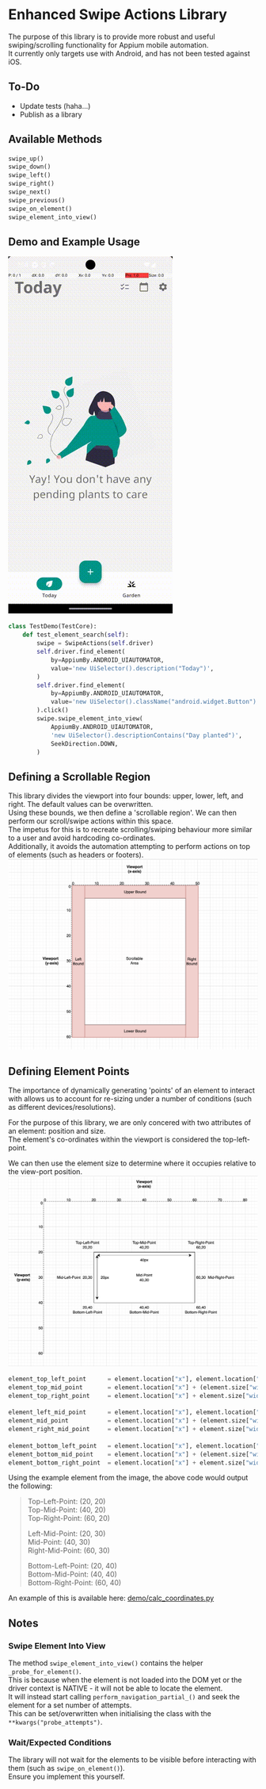 # Enhanced Swipe Actions Library
The purpose of this library is to provide more robust and useful swiping/scrolling functionality for Appium mobile automation.  
It currently only targets use with Android, and has not been tested against iOS.

## To-Do
- Update tests (haha...)
- Publish as a library

## Available Methods
```python
swipe_up()
swipe_down()
swipe_left()
swipe_right()
swipe_next()
swipe_previous()
swipe_on_element()
swipe_element_into_view()
```

## Demo and Example Usage
![Library Demo](demo/small_demo.gif)

```python
class TestDemo(TestCore):
    def test_element_search(self):
        swipe = SwipeActions(self.driver)
        self.driver.find_element(
            by=AppiumBy.ANDROID_UIAUTOMATOR,
            value='new UiSelector().description("Today")',
        )
        self.driver.find_element(
            by=AppiumBy.ANDROID_UIAUTOMATOR,
            value='new UiSelector().className("android.widget.Button").instance(3)',
        ).click()
        swipe.swipe_element_into_view(
            AppiumBy.ANDROID_UIAUTOMATOR,
            'new UiSelector().descriptionContains("Day planted")',
            SeekDirection.DOWN,
        )
```

## Defining a Scrollable Region
This library divides the viewport into four bounds: upper, lower, left, and right. The default values can be overwritten.  
Using these bounds, we then define a 'scrollable region'. We can then perform our scroll/swipe actions within this space.  
The impetus for this is to recreate scrolling/swiping behaviour more similar to a user and avoid hardcoding co-ordinates.  
Additionally, it avoids the automation attempting to perform actions on top of elements (such as headers or footers).  
![Viewport Diagram](resources/viewport_scrollable_bounds.png)

## Defining Element Points
The importance of dynamically generating 'points' of an element to interact with allows us to account for re-sizing under a number of conditions (such as different devices/resolutions).

For the purpose of this library, we are only concered with two attributes of an element: position and size.  
The element's co-ordinates within the viewport is considered the top-left-point.

We can then use the element size to determine where it occupies relative to the view-port position.
![Element Diagram](resources/understanding_element_position-dimension.png)

```python
element_top_left_point      = element.location["x"], element.location["y"]
element_top_mid_point       = element.location["x"] + (element.size["width"] // 2), element.location["y"]
element_top_right_point     = element.location["x"] + element.size["width"], element.location["y"]

element_left_mid_point      = element.location["x"], element.location["y"] + (element.size["height"] // 2)
element_mid_point           = element.location["x"] + (element.size["width"] // 2), element.location["y"] + (element.size["height"] // 2)
element_right_mid_point     = element.location["x"] + element.size["width"], element.location["y"] + (element.size["height"] // 2)

element_bottom_left_point   = element.location["x"], element.location["y"] + element.size["height"]
element_bottom_mid_point    = element.location["x"] + (element.size["width"] // 2), element.location["y"] + element.size["height"]
element_bottom_right_point  = element.location["x"] + element.size["width"], element.location["y"] + element.size["height"]
```
Using the example element from the image, the above code would output the following:  
> Top-Left-Point:  (20, 20)  
> Top-Mid-Point:  (40, 20)  
> Top-Right-Point:  (60, 20)
> 
> Left-Mid-Point:  (20, 30)  
> Mid-Point:  (40, 30)  
> Right-Mid-Point:  (60, 30)
> 
> Bottom-Left-Point:  (20, 40)  
> Bottom-Mid-Point:  (40, 40)  
> Bottom-Right-Point:  (60, 40)

An example of this is available here: [demo/calc_coordinates.py](demo/calc_coordinates.py)

## Notes
### Swipe Element Into View
The method `swipe_element_into_view()` contains the helper `_probe_for_element()`.  
This is because when the element is not loaded into the DOM yet or the driver context is NATIVE - it will not be able to locate the element.  
It will instead start calling `perform_navigation_partial_()` and seek the element for a set number of attempts.  
This can be set/overwritten when initialising the class with the `**kwargs("probe_attempts")`.

### Wait/Expected Conditions
The library will not wait for the elements to be visible before interacting with them (such as `swipe_on_element()`).  
Ensure you implement this yourself.